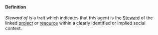 #### Definition

*Steward of* is a trait which indicates that this agent is the [Steward](https://github.com/gcassel/IO/blob/main/terms/steward.md) of the linked [project](https://github.com/gcassel/IO/blob/main/terms/project.md) or [resource](https://github.com/gcassel/IO/blob/main/terms/resource.md) within a clearly identified or implied social context.
